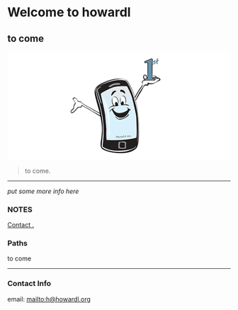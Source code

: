# Welcome to howardl

## to come

![](tile-wide.png)

> to come.

* * *

*put some more info here*

### NOTES
<a href="mailto:h@howardl.org?Subject=Enquiry%20from%20the%20howardl-website">Contact . </a>
### Paths
to come

* * *

### Contact Info

email: <mailto:h@howardl.org>